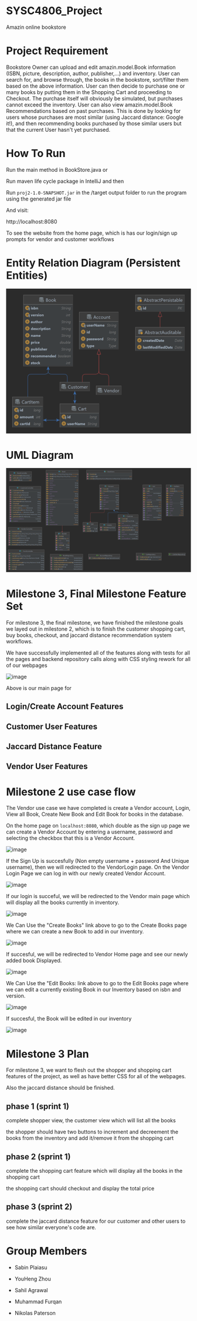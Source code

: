 # SYSC4806_Project
Amazin online bookstore

# Project Requirement

Bookstore Owner can upload and edit amazin.model.Book information (ISBN, picture, description, author, publisher,...) and inventory. 
User can search for, and browse through, the books in the bookstore, sort/filter them based on the above information. 
User can then decide to purchase one or many books by putting them in the Shopping Cart and proceeding to Checkout. 
The purchase itself will obviously be simulated, but purchases cannot exceed the inventory. 
User can also view amazin.model.Book Recommendations based on past purchases. 
This is done by looking for users whose purchases are most similar (using Jaccard distance: Google it!), and then recommending books purchased by those similar users but that the current User hasn't yet purchased.

# How To Run

Run the main method in BookStore.java or

Run maven life cycle package in IntelliJ and then

Run `proj2-1.0-SNAPSHOT.jar` in the /target output folder to run the program using the generated jar file

And visit:

http://localhost:8080

To see the website from the home page, which is has our login/sign up prompts for vendor and customer workflows

# Entity Relation Diagram (Persistent Entities)

<img src="./docs/ER_Diagram_Milestone3.png">

# UML Diagram
<img src="./docs/Uml_Class_Diagram_M3.png">

# Milestone 3, Final Milestone Feature Set

For milestone 3, the final milestone, we have finished the milestone goals we layed out in milestone 2, which is to finish the customer shopping cart, buy books, checkout, and jaccard distance recommendation system workflows.

We have successfully implemented all of the features along with tests for all the pages and backend repository calls along with CSS styling rework for all of our webpages

![image](https://user-images.githubusercontent.com/60205850/230138195-a4dca2fc-ae9c-4bca-b9d7-261ad5c84bf2.png)

Above is our main page for 

## Login/Create Account Features

## Customer User Features

## Jaccard Distance Feature

## Vendor User Features













# Milestone 2 use case flow

The Vendor use case we have completed is create a Vendor account, Login, View all Book, Create New Book and Edit Book for books in the database.

On the home page on `localhost:8080`, which double as the sign up page we can create a Vendor Account by entering a username, password and selecting the checkbox that this is a Vendor Account.

![image](https://user-images.githubusercontent.com/60205850/227032312-0c1f661c-e0f9-4a0b-a9d0-1c8836106800.png)

If the Sign Up is succesfully (Non empty username + password And Unique username), then we will redirected to the VendorLogin page.
On the Vendor Login Page we can log in with our newly created Vendor Account.

![image](https://user-images.githubusercontent.com/60205850/226985248-57f80d8b-066f-4dd3-9bda-607b662b6f66.png)

If our login is succeful, we will be redirected to the Vendor main page which will display all the books currently in inventory.

![image](https://user-images.githubusercontent.com/60205850/226985320-e6adc769-ee52-4d8f-a557-2c938f66c4cd.png)

We Can Use the "Create Books" link above to go to the Create Books page where we can create a new Book to add in our inventory.

![image](https://user-images.githubusercontent.com/91328394/226955189-d387958b-11bd-47f6-81a3-b0d821c8bed0.png)

If succesful, we will be redirected to Vendor Home page and see our newly added book Displayed.

![image](https://user-images.githubusercontent.com/91328394/226955450-3bf69e89-aa3f-4dc2-9ae4-f41cc96e3569.png)

We Can Use the "Edit Books: link above to go to the Edit Books page where we can edit a currently existing Book in our Inventory based on isbn and version.

![image](https://user-images.githubusercontent.com/91328394/226955994-9d409020-a6a1-4983-9676-3c39c82bf721.png)

If succesful, the Book will be edited in our inventory

![image](https://user-images.githubusercontent.com/91328394/226956180-33b5e201-7dc0-418f-92a5-00fbcdd180bd.png)

# Milestone 3 Plan

For milestone 3, we want to flesh out the shopper and shopping cart features of the project, as well as have better CSS for all of the webpages.

Also the jaccard distance should be finished.

## phase 1 (sprint 1)

complete shopper view, the customer view which will list all the books

the shopper should have two buttons to increment and decreement the books from the inventory and add it/remove it from the shopping cart

## phase 2 (sprint 1)

complete the shopping cart feature which will display all the books in the shopping cart

the shopping cart should checkout and display the total price

## phase 3 (sprint 2)

complete the jaccard distance feature for our customer and other users to see how similar everyone's code are.

# Group Members

- Sabin Plaiasu

- YouHeng Zhou

- Sahil Agrawal

- Muhammad Furqan

- Nikolas Paterson

